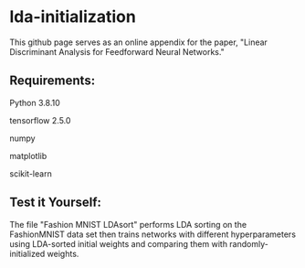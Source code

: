 # lda-initialization

This github page serves as an online appendix for the paper, "Linear Discriminant Analysis for Feedforward Neural Networks." 

## Requirements: 

Python 3.8.10

tensorflow 2.5.0

numpy

matplotlib

scikit-learn

## Test it Yourself: 

The file "Fashion MNIST LDAsort" performs LDA sorting on the FashionMNIST data set then trains networks with different hyperparameters using LDA-sorted initial weights and comparing them with randomly-initialized weights. 
